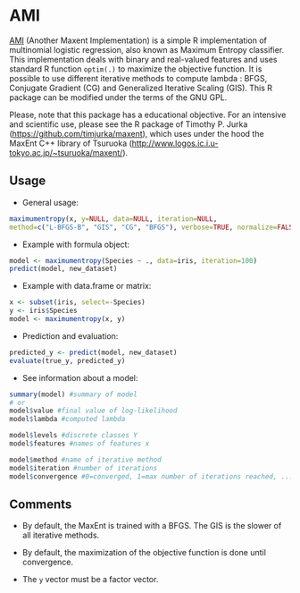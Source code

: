 # AMI

[AMI](https://github.com/jfaucon/AMI) (Another Maxent Implementation) is a simple R implementation of multinomial logistic regression, also known as Maximum Entropy classifier. This implementation deals with binary and real-valued features and uses standard R function `optim(.)` to maximize the objective function. It is possible to use different iterative methods to compute lambda : BFGS, Conjugate Gradient (CG) and Generalized Iterative Scaling (GIS). This R package can be modified under the terms of the GNU GPL.

Please, note that this package has a educational objective. For an intensive and scientific use, please see the R package of Timothy P. Jurka (https://github.com/timjurka/maxent), which uses under the hood the MaxEnt C++ library of Tsuruoka (http://www.logos.ic.i.u-tokyo.ac.jp/~tsuruoka/maxent/).


## Usage

* General usage:

```R
maximumentropy(x, y=NULL, data=NULL, iteration=NULL,
method=c("L-BFGS-B", "GIS", "CG", "BFGS"), verbose=TRUE, normalize=FALSE)
```


* Example with formula object:

```R
model <- maximumentropy(Species ~ ., data=iris, iteration=100)
predict(model, new_dataset)
```


* Example with data.frame or matrix:

```R
x <- subset(iris, select=-Species)
y <- iris$Species
model <- maximumentropy(x, y)
```


* Prediction and evaluation:

```R
predicted_y <- predict(model, new_dataset)
evaluate(true_y, predicted_y)
```

* See information about a model:

```R
summary(model) #summary of model
# or
model$value #final value of log-likelihood
model$lambda #computed lambda

model$levels #discrete classes Y
model$features #names of features x

model$method #name of iterative method
model$iteration #number of iterations
model$convergence #0=converged, 1=max number of iterations reached, ... (see ?optim)
```



## Comments

* By default, the MaxEnt is trained with a BFGS. The GIS is the slower of all iterative methods.

* By default, the maximization of the objective function is done until convergence.

* The `y` vector must be a factor vector.

